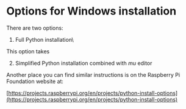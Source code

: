# Options for Windows installation

There are two options:

1. Full Python installation\

 This option takes

2. Simplified Python installation combined with *mu* editor

Another place you can find similar instructions is on the Raspberry Pi Foundation website at:

[https://projects.raspberrypi.org/en/projects/python-install-options](https://projects.raspberrypi.org/en/projects/python-install-options)

